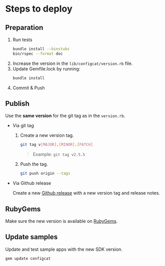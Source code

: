 # Steps to deploy
## Preparation
1. Run tests
   ```bash
   bundle install --binstubs
   bin/rspec --format doc
   ```
2. Increase the version in the `lib/configcat/version.rb` file.
3. Update Gemfile.lock by running:
   ```bash
   bundle install
   ```
4. Commit & Push
## Publish
Use the **same version** for the git tag as in the `version.rb`.
- Via git tag
    1. Create a new version tag.
       ```bash
       git tag v[MAJOR].[MINOR].[PATCH]
       ```
       > Example: `git tag v2.5.5`
    2. Push the tag.
       ```bash
       git push origin --tags
       ```
- Via Github release 

  Create a new [Github release](https://github.com/configcat/ruby-sdk/releases) with a new version tag and release notes.

## RubyGems
Make sure the new version is available on [RubyGems](https://rubygems.org/gems/configcat).

## Update samples
Update and test sample apps with the new SDK version.
```bash
gem update configcat
```
